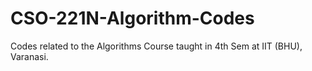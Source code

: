 # CSO-221N-Algorithm-Codes

Codes related to the Algorithms Course taught in 4th Sem at IIT (BHU), Varanasi.

